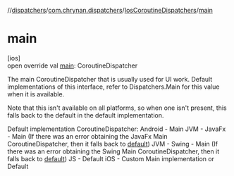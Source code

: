 //[dispatchers](../../../index.md)/[com.chrynan.dispatchers](../index.md)/[IosCoroutineDispatchers](index.md)/[main](main.md)

# main

[ios]\
open override val [main](main.md): CoroutineDispatcher

The main CoroutineDispatcher that is usually used for UI work. Default implementations of this interface, refer to Dispatchers.Main for this value when it is available.

Note that this isn't available on all platforms, so when one isn't present, this falls back to the default in the default implementation.

Default implementation CoroutineDispatcher: Android - Main JVM - JavaFx - Main (If there was an error obtaining the JavaFx Main CoroutineDispatcher, then it falls back to [default](default.md)) JVM - Swing - Main (If there was an error obtaining the Swing Main CoroutineDispatcher, then it falls back to [default](default.md)) JS - Default iOS - Custom Main implementation or Default
